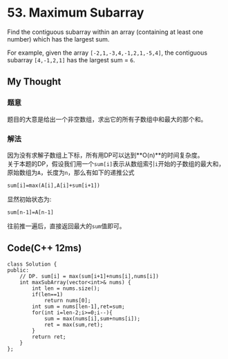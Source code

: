 # 53. Maximum Subarray
Find the contiguous subarray within an array (containing at least one number) which has the largest sum.  

For example, given the array `[-2,1,-3,4,-1,2,1,-5,4]`,
the contiguous subarray `[4,-1,2,1]` has the largest sum = `6`.

## My Thought
### 题意
题目的大意是给出一个非空数组，求出它的所有子数组中和最大的那个和。
### 解法
因为没有求解子数组上下标，所有用DP可以达到**O(n)**的时间复杂度。  
关于本题的DP，假设我们用一个`sum[i]`表示从数组索引`i`开始的子数组的最大和，原始数组为`A`，长度为`n`，那么有如下的递推公式
	
    sum[i]=max(A[i],A[i]+sum[i+1])

显然初始状态为:

	sum[n-1]=A[n-1]
    
往前推一遍后，直接返回最大的`sum`值即可。
## Code(C++ 12ms)

	class Solution {
    public:
        // DP. sum[i] = max(sum[i+1]+nums[i],nums[i])
        int maxSubArray(vector<int>& nums) {
            int len = nums.size();
            if(len==1)
                return nums[0];
            int sum = nums[len-1],ret=sum;
            for(int i=len-2;i>=0;i--){
                sum = max(nums[i],sum+nums[i]);
                ret = max(sum,ret);
            }
            return ret;
        }
    };